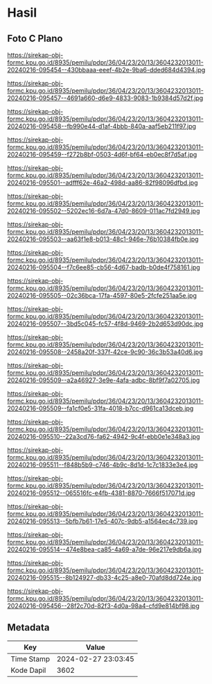 # Hasil

## Foto C Plano

https://sirekap-obj-formc.kpu.go.id/8935/pemilu/pdpr/36/04/23/20/13/3604232013011-20240216-095454--430bbaaa-eeef-4b2e-9ba6-dded684d4394.jpg

https://sirekap-obj-formc.kpu.go.id/8935/pemilu/pdpr/36/04/23/20/13/3604232013011-20240216-095457--4691a660-d6e9-4833-9083-1b9384d57d2f.jpg

https://sirekap-obj-formc.kpu.go.id/8935/pemilu/pdpr/36/04/23/20/13/3604232013011-20240216-095458--fb990e44-d1af-4bbb-840a-aaf5eb211f97.jpg

https://sirekap-obj-formc.kpu.go.id/8935/pemilu/pdpr/36/04/23/20/13/3604232013011-20240216-095459--f272b8bf-0503-4d6f-bf64-eb0ec8f7d5af.jpg

https://sirekap-obj-formc.kpu.go.id/8935/pemilu/pdpr/36/04/23/20/13/3604232013011-20240216-095501--adfff62e-46a2-498d-aa86-82f98096dfbd.jpg

https://sirekap-obj-formc.kpu.go.id/8935/pemilu/pdpr/36/04/23/20/13/3604232013011-20240216-095502--5202ec16-6d7a-47d0-8609-011ac7fd2949.jpg

https://sirekap-obj-formc.kpu.go.id/8935/pemilu/pdpr/36/04/23/20/13/3604232013011-20240216-095503--aa63f1e8-b013-48c1-946e-76b10384fb0e.jpg

https://sirekap-obj-formc.kpu.go.id/8935/pemilu/pdpr/36/04/23/20/13/3604232013011-20240216-095504--f7c6ee85-cb56-4d67-badb-b0de4f758161.jpg

https://sirekap-obj-formc.kpu.go.id/8935/pemilu/pdpr/36/04/23/20/13/3604232013011-20240216-095505--02c36bca-17fa-4597-80e5-2fcfe251aa5e.jpg

https://sirekap-obj-formc.kpu.go.id/8935/pemilu/pdpr/36/04/23/20/13/3604232013011-20240216-095507--3bd5c045-fc57-4f8d-9469-2b2d653d90dc.jpg

https://sirekap-obj-formc.kpu.go.id/8935/pemilu/pdpr/36/04/23/20/13/3604232013011-20240216-095508--2458a20f-337f-42ce-9c90-36c3b53a40d6.jpg

https://sirekap-obj-formc.kpu.go.id/8935/pemilu/pdpr/36/04/23/20/13/3604232013011-20240216-095509--a2a46927-3e9e-4afa-adbc-8bf9f7a02705.jpg

https://sirekap-obj-formc.kpu.go.id/8935/pemilu/pdpr/36/04/23/20/13/3604232013011-20240216-095509--fa1cf0e5-31fa-4018-b7cc-d961ca13dceb.jpg

https://sirekap-obj-formc.kpu.go.id/8935/pemilu/pdpr/36/04/23/20/13/3604232013011-20240216-095510--22a3cd76-fa62-4942-9c4f-ebb0e1e348a3.jpg

https://sirekap-obj-formc.kpu.go.id/8935/pemilu/pdpr/36/04/23/20/13/3604232013011-20240216-095511--f848b5b9-c746-4b9c-8d1d-1c7c1833e3e4.jpg

https://sirekap-obj-formc.kpu.go.id/8935/pemilu/pdpr/36/04/23/20/13/3604232013011-20240216-095512--065516fc-e4fb-4381-8870-7666f517071d.jpg

https://sirekap-obj-formc.kpu.go.id/8935/pemilu/pdpr/36/04/23/20/13/3604232013011-20240216-095513--5bfb7b61-17e5-407c-9db5-a1564ec4c739.jpg

https://sirekap-obj-formc.kpu.go.id/8935/pemilu/pdpr/36/04/23/20/13/3604232013011-20240216-095514--474e8bea-ca85-4a69-a7de-96e217e9db6a.jpg

https://sirekap-obj-formc.kpu.go.id/8935/pemilu/pdpr/36/04/23/20/13/3604232013011-20240216-095515--8b124927-db33-4c25-a8e0-70afd8dd724e.jpg

https://sirekap-obj-formc.kpu.go.id/8935/pemilu/pdpr/36/04/23/20/13/3604232013011-20240216-095456--28f2c70d-82f3-4d0a-98a4-cfd9e814bf98.jpg


## Metadata

| Key        | Value               |
| ---------- | ------------------- |
| Time Stamp | 2024-02-27 23:03:45 |
| Kode Dapil | 3602                |



